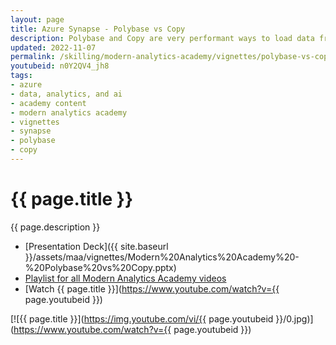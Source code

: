 ```yaml
---
layout: page
title: Azure Synapse - Polybase vs Copy
description: Polybase and Copy are very performant ways to load data from Azure Storage into Azure Synapse. In this session, we will discuss how they differ from one another and when to use one over the other.
updated: 2022-11-07
permalink: /skilling/modern-analytics-academy/vignettes/polybase-vs-copy
youtubeid: n0Y2QV4_jh8
tags: 
- azure
- data, analytics, and ai
- academy content
- modern analytics academy
- vignettes
- synapse
- polybase
- copy
---
```


# {{ page.title }}

{{ page.description }}

* [Presentation Deck]({{ site.baseurl }}/assets/maa/vignettes/Modern%20Analytics%20Academy%20-%20Polybase%20vs%20Copy.pptx)
* [Playlist for all Modern Analytics Academy videos](https://www.youtube.com/playlist?list=PL8_VXqhvJI9DtxeuFmmQ0V6Z_zL0MXnnI)
* [Watch {{ page.title }}](https://www.youtube.com/watch?v={{ page.youtubeid }})

[![{{ page.title }}](https://img.youtube.com/vi/{{ page.youtubeid }}/0.jpg)](https://www.youtube.com/watch?v={{ page.youtubeid }})
